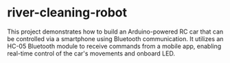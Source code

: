# river-cleaning-robot
This project demonstrates how to build an Arduino-powered RC car that can be controlled via a smartphone using Bluetooth communication. It utilizes an HC-05 Bluetooth module to receive commands from a mobile app, enabling real-time control of the car's movements and onboard LED.
